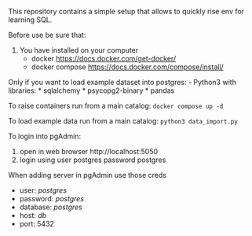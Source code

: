 This repository contains a simple setup that allows to quickly rise env for learning SQL.

Before use be sure that:

1. You have installed on your computer 
    - docker https://docs.docker.com/get-docker/
    - docker compose https://docs.docker.com/compose/install/

Only if you want to load example dataset into postgres:
    - Python3 with libraries:
        * sqlalchemy 
        * psycopg2-binary
        * pandas

To raise containers run from a main catalog:
`docker compose up -d`

To load example data run from a main catalog:
`python3 data_import.py`

To login into pgAdmin:
1. open in web browser http://localhost:5050
2. login using user postgres password postgres

When adding server in pgAdmin use those creds
- user: _postgres_ 
- password: _postgres_ 
- database: _postgres_ 
- host: _db_
- port: 5432
 
